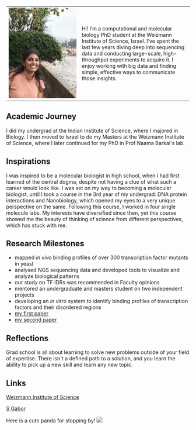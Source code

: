 <table>
  <tr>
    <td>
      <img src="DK.jpg" width="2000">
    </td>
    <td>
     Hi! I’m a computational and molecular biology PhD student at the Weizmann Institute of Science, Israel. I’ve spent the last few years diving deep into sequencing data and conducting large-scale, high-throughput experiments to acquire it. I enjoy working with big data and finding simple, effective ways to communicate those insights.
    </td>
  </tr>
</table>
 
## Academic Journey
I did my undergrad at the Indian Institute of Science, where I majored in Biology. I then moved to Israel to do my Masters at the Weizmann Institute of Science, where I later continued for my PhD in Prof Naama Barkai's lab. 

## Inspirations
I was inspired to be a molecular biologist in high school, when I had first learned of the central dogma, despite not having a clue of what such a career would look like. I was set on my way to becoming a molecular biologist, until I took a course in the 3rd year of my undergrad: DNA protein interactions and Nanobiology, which opened my eyes to a very unique perspective on the same. Following this course, I worked in four single molecule labs. My interests have diversified since then, yet this course showed me the beauty of thinking of science from different perspectives, which has stuck with me. 

## Research Milestones
* mapped _in vivo_ binding profiles of over 300 transcription factor mutants in yeast
* analysed NGS sequencing data and developed tools to visualize and analyze biological patterns
* our study on TF IDRs was recommended in Faculty opinions
* mentored an undergraduate and masters student on two independent projects
* developing an _in vitro_ system to identify binding profiles of transcription factors and their disordered regions
* [my first paper](https://doi.org/10.1016/j.molcel.2023.04.002)
* [my second paper](https://doi.org/10.1093/nar/gkae521)

## Reflections
Grad school is all about learning to solve new problems outside of your field of expertise. There isn't a defined path to a solution, and you learn the ability to pick up a new skill and learn any new topic.


## Links
[Weizmann Institute of Science](https://www.weizmann.ac.il/pages/)

[S Gabor](https://szabgab.com/)

Here is a cute panda for stopping by!
<img src="https://media.istockphoto.com/id/523761634/photo/cute-panda-bear-climbing-in-tree.jpg?s=1024x1024&w=is&k=20&c=lPEeunHgg_aSKS-Cj-c7jrGoSxi4B7NgvwRTigMXLMs=" width="300" />
